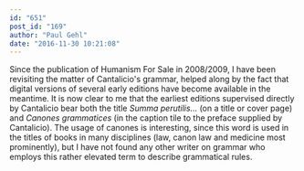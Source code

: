 ```yaml
---
id: "651"
post_id: "169"
author: "Paul Gehl"
date: "2016-11-30 10:21:08"
---
```

Since the publication of Humanism For Sale in 2008/2009, I have been revisiting the matter of Cantalicio's grammar, helped along by the fact that digital versions of several early editions have become available in the meantime. It is now clear to me that the earliest editions supervised directly by Cantalicio bear both the title <em>Summa perutilis...</em> (on a title or cover page) and <em>Canones grammatices</em> (in the caption tile to the preface supplied by Cantalicio). The usage of canones is interesting, since this word is used in the titles of books in many disciplines (law, canon law and medicine most prominently), but I have not found any other writer on grammar who employs this rather elevated term to describe grammatical rules.
